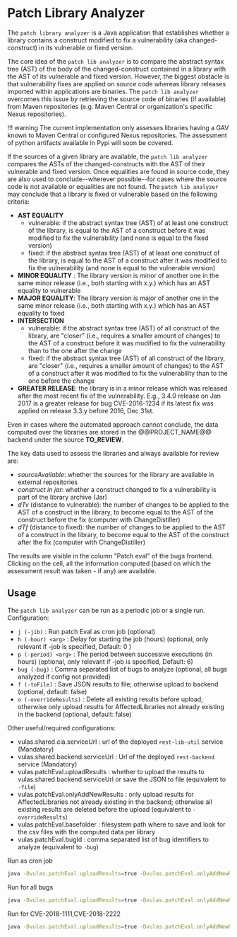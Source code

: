 # Patch Library Analyzer

The `patch library analyzer` is a Java application that establishes whether a library contains a construct modified to fix a vulnerability (aka changed-construct) in its vulnerable or fixed version.

The core idea of the `patch lib analyzer` is to compare the abstract syntax tree (AST) of the body of the changed-construct contained in a library with the AST of its vulnerable and fixed version.
However, the biggest obstacle is that vulnerability fixes are applied on source code whereas library releases imported within applications are binaries. The `patch lib analyzer` overcomes this issue by retrieving the source code of binaries (if available) from Maven repositories (e.g. Maven Central or organization's specific Nexus repositories).

!!! warning
	The current implementation only assesses libraries having a GAV known to Maven Central or configured Nexus repositories. The assessment of python artifacts available in Pypi will soon be covered.

If the sources of a given library are available, the `patch lib analyzer` compares the ASTs of the changed-constructs with the AST of their vulnerable and fixed version. Once equalities are found in source code, they are also used to conclude--wherever possible--for cases where the source code is not available or equalities are not found. The `patch lib analyzer` may conclude that a library is fixed or vulnerable based on the following criteria:

- **AST EQUALITY**
	- vulnerable: if the abstract syntax tree (AST) of at least one construct of the library, is equal to the AST of a construct before it was modified to fix the vulnerability (and none is equal to the fixed version)
	- fixed: if the abstract syntax tree (AST) of at least one construct of the library, is equal to the AST of a construct after it was modified to fix the vulnerability (and none is equal to the vulnerable version)
- **MINOR EQUALITY** : The library version is minor of another one in the same minor release (i.e., both starting with x.y.) which has an AST equality to vulnerable
- **MAJOR EQUALITY**: The library version is major of another one in the same minor release (i.e., both starting with x.y.) which has an AST equality to fixed
- **INTERSECTION**
	- vulnerable: if the abstract syntax tree (AST) of all construct of the library, are "closer" (i.e., requires a smaller amount of changes) to the AST of a construct before it was modified to fix the vulnerability  than to the one after the change
	- fixed: if the abstract syntax tree (AST) of all construct of the library, are "closer" (i.e., requires a smaller amount of changes) to the AST of a construct after it was modified to fix the vulnerability than to the one before the change
- **GREATER RELEASE**: the library is in a minor release which was released after the most recent fix of the vulnerability. E.g., 3.4.0 release on Jan 2017 is a greater release for bug CVE-2016-1234 if its latest fix was applied on release 3.3.y before 2016, Dec 31st.

Even in cases where the automated approach cannot conclude, the data computed over the libraries are stored in the @@PROJECT_NAME@@ backend under the source **TO_REVIEW**.

The key data used to assess the libraries and always available for review are:

- *sourceAvailable*: whether the sources for the library are available in external repositories
- *construct in jar*: whether  a construct changed to fix a vulnerability is part of the library archive (Jar)
- *dTv* (distance to vulnerable): the number of changes to be applied to the AST of a construct in the library, to become equal to the AST of the construct before the fix (computer with ChangeDistiller)
- *dTf* (distance to fixed): the number of changes to be applied to the AST of a construct in the library, to become equal to the AST of the construct after the fix (computer with ChangeDistiller)

The results are visible in the column "Patch eval" of the bugs frontend. Clicking on the cell, all the information computed (based on which the assessment result was taken - if any) are available.

## Usage

The `patch lib analyzer` can be run as a periodic job or a single run. Configuration:

- `j (-jib)` : Run patch Eval as cron job (optional)
- `h (-hour) <arg>` : Delay for starting the job (hours) (optional, only relevant if -job is specified, Default: 0 )
- `p (-period) <arg>` : The period between successive executions (in hours) (optional, only relevant if -job is specified, Default: 6)
- `bug (-bug)` : Comma separated list of bugs to analyze (optional, all bugs analyzed if config not provided)
- `f (-toFile)` : Save JSON results to file; otherwise upload to backend (optional, default: false)
- `o (-overrideResults)` : Delete all existing results before upload; otherwise only upload results for AffectedLibraries not already existing in the backend (optional, default: false)

Other useful/required configurations:

- vulas.shared.cia.serviceUrl : url of the deployed `rest-lib-util` service (Mandatory)
- vulas.shared.backend.serviceUrl : Url of the deployed `rest-backend` service (Mandatory)
- vulas.patchEval.uploadResults : whether to upload the results to vulas.shared.backend.serviceUrl or save the JSON to file (equivalent to `-file`)
- vulas.patchEval.onlyAddNewResults : only upload results for AffectedLibraries not already existing in the backend; otherwise all existing results are deleted before the upload (equivalent to `-overrideResults`)
- vulas.patchEval.basefolder : filesystem path where to save and look for the csv files with the computed data per library
- vulas.patchEval.bugId : comma separated list of bug identifiers to analyze (equivalent to `-bug`)

Run as cron job

```sh
java -Dvulas.patchEval.uploadResults=true -Dvulas.patchEval.onlyAddNewResults=true -Dvulas.patchEval.basefolder=<csv_folder> -j -p 6 -Dvulas.shared.cia.serviceUrl=@@ADDRESS@@/cia -Dvulas.shared.backend.serviceUrl=@@ADDRESS@@/backend -Xmx6G -Xms6G -jar patch-lib-analyzer-@@PROJECT_VERSION@@-jar-with-dependencies.jar
```

Run for all bugs

```sh
java -Dvulas.patchEval.uploadResults=true -Dvulas.patchEval.onlyAddNewResults=true -Dvulas.patchEval.basefolder=<csv_folder> -Dvulas.patchEval.bugId=<comma_separated_list_of_bugs> -Dvulas.shared.cia.serviceUrl=@@ADDRESS@@/cia -Dvulas.shared.backend.serviceUrl=@@ADDRESS@@/backend -Xmx6G -Xms6G -jar patch-lib-analyzer-@@PROJECT_VERSION@@-jar-with-dependencies.jar
```

Run for CVE-2018-1111,CVE-2018-2222

```sh
java -Dvulas.patchEval.uploadResults=true -Dvulas.patchEval.onlyAddNewResults=true -Dvulas.patchEval.basefolder=<csv_folder> -Dvulas.patchEval.bugId=CVE-2018-1111,CVE-2018-2222 -Dvulas.shared.cia.serviceUrl=@@ADDRESS@@/cia -Dvulas.shared.backend.serviceUrl=@@ADDRESS@@/backend -Xmx6G -Xms6G -jar patch-lib-analyzer-@@PROJECT_VERSION@@-jar-with-dependencies.jar
```
